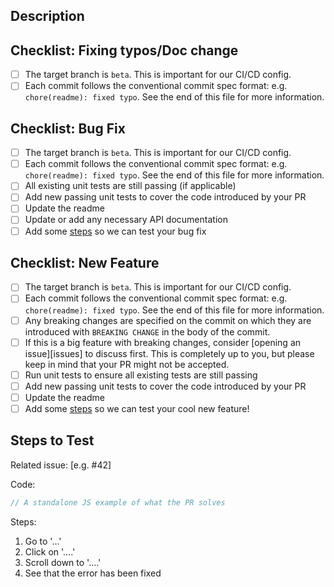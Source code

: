 <!-- prettier-ignore-start -->
<!--
Hello, and thanks for contributing to @imgix/vue! 🎉🙌
Please take a second to fill out PRs with the following template!
-->

## Description
<!-- What is accomplished by this PR? If there is something potentially controversial in your PR, please take a moment to tell us about your choices. -->



<!-- 
Please use the checklist that is most closely related to your PR, and delete the other checklists. -->
## Checklist: Fixing typos/Doc change

- [ ] The target branch is `beta`. This is important for our CI/CD config.
- [ ] Each commit follows the conventional commit spec format: e.g. `chore(readme): fixed typo`. See the end of this file for more information.

## Checklist: Bug Fix

- [ ] The target branch is `beta`. This is important for our CI/CD config.
- [ ] Each commit follows the conventional commit spec format: e.g. `chore(readme): fixed typo`. See the end of this file for more information.
- [ ] All existing unit tests are still passing (if applicable)
- [ ] Add new passing unit tests to cover the code introduced by your PR
- [ ] Update the readme
- [ ] Update or add any necessary API documentation
- [ ] Add some [steps](#steps-to-test) so we can test your bug fix

## Checklist: New Feature

- [ ] The target branch is `beta`. This is important for our CI/CD config.
- [ ] Each commit follows the conventional commit spec format: e.g. `chore(readme): fixed typo`. See the end of this file for more information.
- [ ] Any breaking changes are specified on the commit on which they are introduced with `BREAKING CHANGE` in the body of the commit.
- [ ] If this is a big feature with breaking changes, consider [opening an issue][issues] to discuss first. This is completely up to you, but please keep in mind that your PR might not be accepted.
- [ ] Run unit tests to ensure all existing tests are still passing
- [ ] Add new passing unit tests to cover the code introduced by your PR
- [ ] Update the readme
- [ ] Add some [steps](#steps-to-test) so we can test your cool new feature!

## Steps to Test

<!-- Delete this selction if you are just submitting a doc change/small fix -->

<!-- A code example or a set of steps is preferred -->

Related issue: [e.g. #42]

Code:

```js
// A standalone JS example of what the PR solves
```

<!-- A link to a codepen/codesandbox is also an option. -->

Steps:

1.  Go to '...'
2.  Click on '....'
3.  Scroll down to '....'
4.  See that the error has been fixed





<!--

## Conventional Commit Spec

PR titles should be in the format `<type>(<scope>): <description>`. For example: `chore(readme): fix typo`

`type` must be `feat` if a feature, or breaking change; `fix` if a bug-fix; or anything else, such as `config`, `docs`, `config`, `test`, if another type of change
`scope` is optional, and can be anything.
`description` should be a short description of the change, in past tense.
-->
<!-- prettier-ignore-end -->

